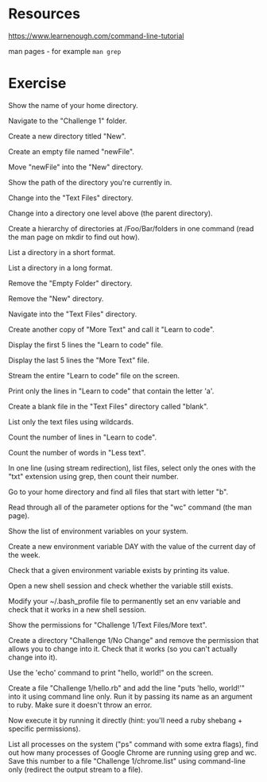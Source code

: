 # Resources

https://www.learnenough.com/command-line-tutorial

man pages - for example `man grep`

# Exercise

Show the name of your home directory.

Navigate to the "Challenge 1" folder.

Create a new directory titled "New".

Create an empty file named "newFile".

Move "newFile" into the "New" directory.

Show the path of the directory you're currently in.

Change into the "Text Files" directory.

Change into a directory one level above (the parent directory).

Create a hierarchy of directories at /Foo/Bar/folders in one command (read the man page on mkdir to find out how).

List a directory in a short format.

List a directory in a long format.

Remove the "Empty Folder" directory.

Remove the "New" directory.

Navigate into the "Text Files" directory.

Create another copy of "More Text" and call it "Learn to code".

Display the first 5 lines the "Learn to code" file.

Display the last 5 lines the "More Text" file.

Stream the entire "Learn to code" file on the screen.

Print only the lines in "Learn to code" that contain the letter 'a'.

Create a blank file in the "Text Files" directory called "blank".

List only the text files using wildcards.

Count the number of lines in "Learn to code".

Count the number of words in "Less text".

In one line (using stream redirection), list files, select only the ones with the "txt" extension using grep, then count their number.

Go to your home directory and find all files that start with letter "b".

Read through all of the parameter options for the "wc" command (the man page).

Show the list of environment variables on your system.

Create a new environment variable DAY with the value of the current day of the week.

Check that a given environment variable exists by printing its value.

Open a new shell session and check whether the variable still exists.

Modify your ~/.bash_profile file to permanently set an env variable and check that it works in a new shell session.

Show the permissions for "Challenge 1/Text Files/More text".

Create a directory "Challenge 1/No Change" and remove the permission that allows you to change into it. Check that it works (so you can't actually change into it).

Use the 'echo' command to print "hello, world!" on the screen.

Create a file "Challenge 1/hello.rb" and add the line "puts 'hello, world!'" into it using command line only. Run it by passing its name as an argument to ruby. Make sure it doesn't throw an error.

Now execute it by running it directly (hint: you'll need a ruby shebang + specific permissions).

List all processes on the system ("ps" command with some extra flags), find out how many processes of Google Chrome are running using grep and wc. Save this number to a file "Challenge 1/chrome.list" using command-line only (redirect the output stream to a file).
